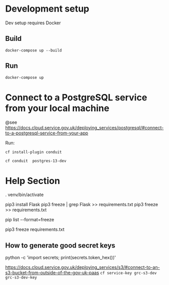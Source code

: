 
# Development setup
Dev setup requires Docker

## Build
```
docker-compose up --build
```

## Run
```
docker-compose up
```


# Connect to a PostgreSQL service from your local machine
@see https://docs.cloud.service.gov.uk/deploying_services/postgresql/#connect-to-a-postgresql-service-from-your-app

Run:
```
cf install-plugin conduit
```

```
cf conduit  postgres-13-dev
```


# Help Section
. venv/bin/activate

pip3 install Flask
pip3 freeze | grep Flask >> requirements.txt
pip3 freeze >> requirements.txt

pip list --format=freeze

pip3 freeze requirements.txt


## How to generate good secret keys
python -c 'import secrets; print(secrets.token_hex())'

https://docs.cloud.service.gov.uk/deploying_services/s3/#connect-to-an-s3-bucket-from-outside-of-the-gov-uk-paas
`cf service-key grc-s3-dev grc-s3-dev-key`